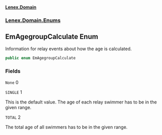 #### [Lenex.Domain](index.md 'index')
### [Lenex.Domain.Enums](Lenex.Domain.Enums.md 'Lenex.Domain.Enums')

## EmAgegroupCalculate Enum

Information for relay events about how the age is calculated.

```csharp
public enum EmAgegroupCalculate
```
### Fields

<a name='Lenex.Domain.Enums.EmAgegroupCalculate.None'></a>

`None` 0

<a name='Lenex.Domain.Enums.EmAgegroupCalculate.SINGLE'></a>

`SINGLE` 1

This is the default value. The age of each relay swimmer has to be in the given range.

<a name='Lenex.Domain.Enums.EmAgegroupCalculate.TOTAL'></a>

`TOTAL` 2

The total age of all swimmers has to be in the given range.